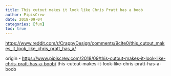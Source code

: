 ```yaml
---
title: This cutout makes it look like Chris Pratt has a boob
author: PipisCrew
date: 2018-09-04
categories: [fun]
toc: true
---
```


https://www.reddit.com/r/CrappyDesign/comments/9clte0/this_cutout_makes_it_look_like_chris_pratt_has_a/

origin - https://www.pipiscrew.com/2018/09/this-cutout-makes-it-look-like-chris-pratt-has-a-boob/ this-cutout-makes-it-look-like-chris-pratt-has-a-boob